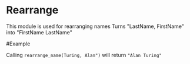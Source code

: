 Rearrange
========

This module is used for rearranging names
Turns "LastName, FirstName" into "FirstName LastName"

#Example

Calling `rearrange_name(Turing, Alan")` will return `"Alan Turing"` 